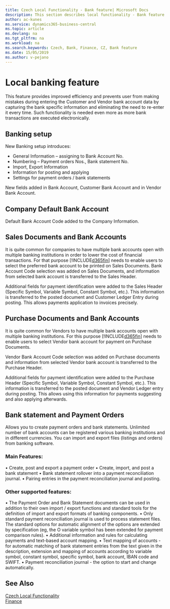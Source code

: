```yaml
---
title: Czech Local Functionality - Bank feature| Microsoft Docs
description: This section describes local functionality - Bank feature
author: ac-kunes
ms.service: dynamics365-business-central
ms.topic: article
ms.devlang: na
ms.tgt_pltfrm: na
ms.workload: na
ms.search.keywords: Czech, Bank, Finance, CZ, Bank feature
ms.date: 15/05/2019
ms.author: v-pejano
---
```


#  Local banking feature
This feature provides improved efficiency and prevents user from making mistakes during entering the Customer and Vendor bank account data by capturing the bank specific information and eliminating the need to re-enter it every time. Such functionality is needed even more as more bank transactions are executed electronically.

## Banking setup
New Banking setup introduces: 
- General Information – assigning to Bank Account No.
- Numbering – Payment orders Nos., Bank statement No.
- Import, Export Information
- Information for posting and applying
- Settings for payment orders / bank statements
  
New fields added in Bank Account, Customer Bank Account and in Vendor Bank Account.

## Company Default Bank Account

Default Bank Account Code added to the Company Information.

## Sales Documents and Bank Accounts

It is quite common for companies to have multiple bank accounts open with multiple banking institutions in order to lower the cost of financial transactions. For that purpose [!INCLUDE[d365fin](../../includes/d365fin_md.md)] needs to enable users to select the preferred bank account to be printed on Sales Documents.
Bank Account Code selection was added on Sales Documents, and information from selected bank account is transferred to the Sales Header.

Additional fields for payment identification were added to the Sales Header (Specific Symbol, Variable Symbol, Constant Symbol, etc.). This information is transferred to the posted document and Customer Ledger Entry during posting. This allows payments application to invoices precisely.

## Purchase Documents and Bank Accounts

It is quite common for Vendors to have multiple bank accounts open with multiple banking institutions. For this purpose [!INCLUDE[d365fin](../../includes/d365fin_md.md)] needs to enable users to select Vendor bank account for payment on Purchase Documents.

Vendor Bank Account Code selection was added on Purchase documents and information from selected Vendor bank account is transferred to the Purchase Header.

Additional fields for payment identification were added to the Purchase Header (Specific Symbol, Variable Symbol, Constant Symbol, etc.). This information is transferred to the posted document and Vendor Ledger entry during posting. This allows using this information for payments suggesting and also applying afterwards.


## Bank statement and Payment Orders

Allows you to create payment orders and bank statements. Unlimited number of bank accounts can be registered various banking institutions and in different currencies. You can import and export files (listings and orders) from banking software.

### Main Features:
• Create, post and export a payment order
• Create, import, and post a bank statement
• Bank statement rollover into a payment reconciliation journal.
• Pairing entries in the payment reconciliation journal and posting.

### Other supported features:
• The Payment Order and Bank Statement documents can be used in addition to their own import / export functions and standard tools for the definition of import and export formats of banking components.
• Only standard payment reconciliation journal is used to process statement files. The standard options for automatic alignment of the options are extended by specification (eg, the O variable symbol has been extended for payment comparison rules).
• Additional information and rules for calculating payments and text-based account mapping.
• Text mapping of accounts - for automatic matching of bank statement entries from the text given in the description, extension and mapping of accounts according to variable symbol, constant symbol, specific symbol, bank account, IBAN code and SWIFT.
• Payment reconciliation journal - the option to start and change automatically.

## See Also
[Czech Local Functionality](czech-local-functionality.md)  
[Finance](finance.md)
